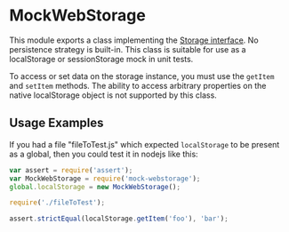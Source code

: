 # MockWebStorage

This module exports a class implementing the [Storage
interface](https://developer.mozilla.org/en-US/docs/Web/API/Storage). No
persistence strategy is built-in. This class is suitable for use as a
localStorage or sessionStorage mock in unit tests.

To access or set data on the storage instance, you must use the `getItem` and
`setItem` methods. The ability to access arbitrary properties on the native
localStorage object is not supported by this class.

## Usage Examples

If you had a file "fileToTest.js" which expected `localStorage` to be present
as a global, then you could test it in nodejs like this:

```js
var assert = require('assert');
var MockWebStorage = require('mock-webstorage');
global.localStorage = new MockWebStorage();

require('./fileToTest');

assert.strictEqual(localStorage.getItem('foo'), 'bar');
```
